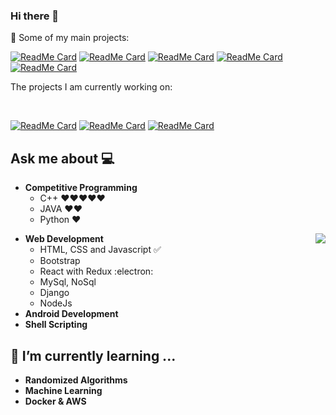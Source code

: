 ### Hi there 👋

<!--
**gonghuanz/gonghuanz** is a ✨ _special_ ✨ repository because its `README.md` (this file) appears on your GitHub profile.

Here are some ideas to get you started:

- 🔭 I’m currently working on ...
- 🌱 I’m currently learning ...
- 👯 I’m looking to collaborate on ...
- 🤔 I’m looking for help with ...
- 💬 Ask me about ...
- 📫 How to reach me: ...
- 😄 Pronouns: ...
- ⚡ Fun fact: ...
-->


🚀 Some of my main projects:

[![ReadMe Card](https://github-readme-stats.vercel.app/api/pin/?username=Shiv-sharma-111&repo=Customer-Management-Plateform)](https://github.com/Shiv-sharma-111/Customer-Management-Plateform)
[![ReadMe Card](https://github-readme-stats.vercel.app/api/pin/?username=Shiv-sharma-111&repo=Github-fetcher)](https://github.com/Shiv-sharma-111/Github-fetcher)
[![ReadMe Card](https://github-readme-stats.vercel.app/api/pin/?username=Shiv-sharma-111&repo=book-Record-Management)](https://github.com/Shiv-sharma-111/book-Record-Management)
[![ReadMe Card](https://github-readme-stats.vercel.app/api/pin/?username=Shiv-sharma-111&repo=Design-your-hero)](https://github.com/Shiv-sharma-111/Design-your-hero)
[![ReadMe Card](https://github-readme-stats.vercel.app/api/pin/?username=Shiv-sharma-111&repo=Calculator)](https://github.com/Shiv-sharma-111/Calculator)


<div><p>The projects I am currently working on: </p></div>
<br>

[![ReadMe Card](https://github-readme-stats.vercel.app/api/pin/?username=Shiv-sharma-111&repo=jubilant-sniffle)](https://github.com/Shiv-sharma-111/jubilant-sniffle)
[![ReadMe Card](https://github-readme-stats.vercel.app/api/pin/?username=Shiv-sharma-111&repo=Chrome-Extensions)](https://github.com/Shiv-sharma-111/Chrome-Extensions)
[![ReadMe Card](https://github-readme-stats.vercel.app/api/pin/?username=Shiv-sharma-111&repo=CodeChef-Contest)](https://github.com/Shiv-sharma-111/CodeChef-Contest)
<br />

## Ask me about :computer: 
- **Competitive Programming**
	- C++ ❤️❤️❤️❤️❤️
	- JAVA ❤️❤️
	- Python ❤️

<img align="right" src="https://github.com/Shiv-sharma-111/Shiv-sharma-111/blob/master/Assets/Developer.gif"/>

- **Web Development**
	- HTML, CSS and Javascript :white_check_mark:
	- Bootstrap
	- React with Redux :electron:
	- MySql, NoSql
  - Django
  - NodeJs  
- **Android Development**
- **Shell Scripting**

## 🌱 I’m currently learning ...
- **Randomized Algorithms**
- **Machine Learning**
- **Docker & AWS**
<br/>
  <br/>

